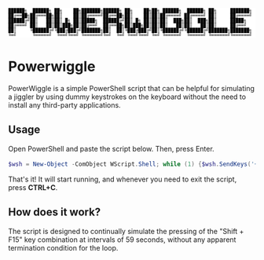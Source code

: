 
<img title="powerwiggle" alt="powerwiggle" src="https://github.com/K3rn4lP4nic/PowerWiggle/blob/main/PowerWiggle.png">

                                                                                          
# Powerwiggle
PowerWiggle is a simple PowerShell script that can be helpful for simulating a jiggler by using dummy keystrokes on the keyboard without the need to install any third-party applications.

## Usage
Open PowerShell and paste the script below. Then, press Enter.

```powershell
$wsh = New-Object -ComObject WScript.Shell; while (1) {$wsh.SendKeys('+{F15}'); Start-Sleep -seconds 59}
```
That's it! It will start running, and whenever you need to exit the script, press **CTRL+C**.

## How does it work?
The script is designed to continually simulate the pressing of the "Shift + F15" key combination at intervals of 59 seconds, without any apparent termination condition for the loop.

